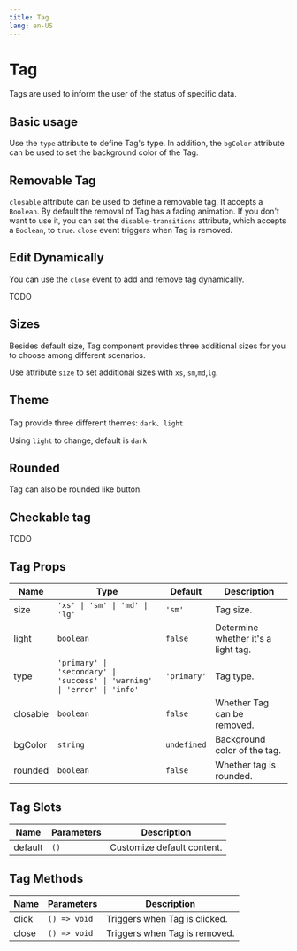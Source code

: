 ```yaml
---
title: Tag
lang: en-US
---
```


# Tag <update-badge/>

Tags are used to inform the user of the status of specific data.

## Basic usage

Use the `type` attribute to define Tag's type. In addition, the `bgColor` attribute can be used to set the background color of the Tag.

<demo src="../example/tag/basic.vue"></demo>

## Removable Tag

`closable` attribute can be used to define a removable tag. It accepts a `Boolean`. By default the removal of Tag has a fading animation. If you don't want to use it, you can set the `disable-transitions` attribute, which accepts a `Boolean`, to `true`. `close` event triggers when Tag is removed.

<demo src="../example/tag/closable.vue"></demo>

## Edit Dynamically

You can use the `close` event to add and remove tag dynamically.

TODO

## Sizes

Besides default size, Tag component provides three additional sizes for you to choose among different scenarios.

Use attribute `size` to set additional sizes with `xs`, `sm`,`md`,`lg`.

<demo src="../example/tag/size.vue"></demo>

## Theme

Tag provide three different themes: `dark`、`light`

Using `light` to change, default is `dark`

<demo src="../example/tag/light.vue"></demo>

## Rounded

Tag can also be rounded like button.

<demo src="../example/tag/rounded.vue"></demo>

## Checkable tag

TODO

## Tag Props

| Name | Type | Default | Description |
| --- | --- | --- | --- |
| size | `'xs' \| 'sm' \| 'md' \| 'lg'` | `'sm'` | Tag size.  |
| light | `boolean` | `false` |  Determine whether it's a light tag.  |
| type | `'primary' \| 'secondary' \| 'success' \| 'warning' \| 'error' \| 'info'` | `'primary'` | Tag type. |
| closable | `boolean` | `false` | Whether Tag can be removed. |
| bgColor | `string` | `undefined` | Background color of the tag. |
| rounded | `boolean` | `false`  | Whether tag is rounded. |

## Tag Slots

| Name | Parameters | Description |
| --- | --- | --- |
| default | `()` | Customize default content. |

## Tag Methods

| Name | Parameters | Description |
| --- | --- | --- |
| click | `() => void` | Triggers when Tag is clicked. |
| close | `() => void` | Triggers when Tag is removed. |
